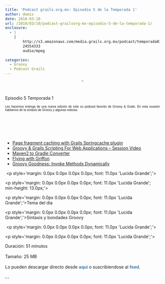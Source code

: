 ```yaml
---
title: 'Podcast grails.org.mx: Episodio 5 de la Temporada 1'
author: domix
date: 2010-03-10
url: /2010/03/10/podcast-grailsorg-mx-episodio-5-de-la-temporada-1/
enclosure:
  - |
    |
        http://s3.amazonaws.com/media.grails.org.mx/podcast/temporada01/01x05.mp3
        24554333
        audio/mpeg
        
categories:
  - Groovy
  - Podcast Grails
---
```

<p style='text-align: center;'>
  <span style='font-family: verdana, arial, helvetica, sans-serif; font-size: 11px; line-height: 13px;'><img style='padding: 1px; margin: 0px; border: 1px solid #969696;' src='http://s3.amazonaws.com/media.grails.org.mx/podcast/podcast.jpg' alt='' /></span>
</p>

<p style='text-align: center;'>
  &nbsp;
</p>

<p style='text-align: justify;'>
  <span style='font-family: 'Lucida Grande', Arial, Helvetica, sans-serif; font-size: 11px;'>Episodio 5 Temporada 1</span>
</p>

<p style='text-align: justify;'>
  <span style='font-family: verdana, arial, helvetica, sans-serif; font-size: 11px; line-height: 13px;'><span style='font-family: Verdana, Arial, Helvetica, sans-serif; line-height: normal; font-size: 10px;'>Les hacemos entrega de una nueva edici&oacute;n de este su podcast favorito de Groovy & Grails. En esta ocasi&oacute;n hablamos de la sintaxis de Groovy y algunas noticias</span></span>
</p>

<p style='text-align: justify;'>
  &nbsp;
</p><p style='margin: 0.0px 0.0px 0.0px 0.0px; font: 11.0px 'Lucida Grande'; min-height: 13.0px;'>&nbsp;</p> <p style='margin: 0.0px 0.0px 0.0px 0.0px; font: 11.0px 'Lucida Grande';'>&nbsp;</p> 

  * <a href='http://adhockery.blogspot.com/2010/03/page-fragment-caching-with-grails.html' target='_blank'>Page fragment caching with Grails Springcache plugin</a>
  * <a href='http://www.indicthreads.com/7211/groovy-grails-scripting-for-web-applications-session-video/' target='_blank'>Groovy & Grails Scripting For Web Applications &ndash; Session Video</a>
  * <a href='http://java.dzone.com/articles/maven2-gradle-convertor' target='_blank'>Maven2 to Gradle Converter</a>
  * <a href='http://capitalcodemonkey.blogspot.com/2010/03/andres-almiray-presents-flying-with.html' target='_blank'>Flying with Griffon</a>
  * <a href='http://mrhaki.blogspot.com/2010/03/groovy-goodness-invoke-methods.html' target='_blank'>Groovy Goodness: Invoke Methods Dynamically</a>

&nbsp;<p style='margin: 0.0px 0.0px 0.0px 0.0px; font: 11.0px 'Lucida Grande';'>&nbsp;</p> <p style='margin: 0.0px 0.0px 0.0px 0.0px; font: 11.0px 'Lucida Grande'; min-height: 13.0px;'>&nbsp;</p> <p style='margin: 0.0px 0.0px 0.0px 0.0px; font: 11.0px 'Lucida Grande';'>Tema del dia</p> <p style='margin: 0.0px 0.0px 0.0px 0.0px; font: 11.0px 'Lucida Grande';'>Sintaxis y bondades Groovy</p> 

&nbsp;<p style='margin: 0.0px 0.0px 0.0px 0.0px; font: 11.0px 'Lucida Grande';'>&nbsp;</p> <p style='margin: 0.0px 0.0px 0.0px 0.0px; font: 11.0px 'Lucida Grande';'>

<span style='font-family: verdana, arial, helvetica, sans-serif; line-height: 13px;'> </span></p> 

<p style='margin-top: 0.6em; margin-right: 0px; margin-bottom: 1.2em; margin-left: 0px; padding: 0px;'>
  Duraci&oacute;n: 51 minutos
</p>

<p style='margin-top: 0.6em; margin-right: 0px; margin-bottom: 1.2em; margin-left: 0px; padding: 0px;'>
  Tama&ntilde;o: 25 MB
</p>

<p style='margin-top: 0.6em; margin-right: 0px; margin-bottom: 1.2em; margin-left: 0px; padding: 0px;'>
  Lo pueden descargar directo desde&nbsp;<a style='color: #467aa7; font-weight: bold; text-decoration: none; margin: 0px;' href='http://s3.amazonaws.com/media.grails.org.mx/podcast/temporada01/01x05.mp3'>aqui</a>&nbsp;o suscribiendose al&nbsp;<a style='color: #467aa7; font-weight: bold; text-decoration: none; margin: 0px;' href='http://podcast.springhispano.org/grails.xml'>feed</a>.
</p>

<p style='margin-top: 0.6em; margin-right: 0px; margin-bottom: 1.2em; margin-left: 0px; padding: 0px;'>
  <a style='color: #467aa7; font-weight: bold; text-decoration: none; margin: 0px;' href='http://phobos.apple.com/WebObjects/MZStore.woa/wa/viewPodcast?id=291350367'><img style='padding: 1px; margin: 0px; border: 1px solid #969696;' src='http://www.springhispano.org/images/itunesicon.png' alt='' /></a>&nbsp;<a style='color: #467aa7; font-weight: bold; text-decoration: none; margin: 0px;' href='http://podcast.springhispano.org/grails.xml'><img style='padding: 1px; margin: 0px; border: 1px solid #969696;' src='http://www.springhispano.org/images/rssicon.png' alt='' /></a>
</p>

&nbsp;